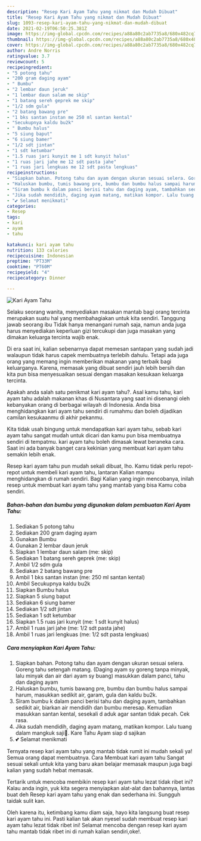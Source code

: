 ```yaml
---
description: "Resep Kari Ayam Tahu yang nikmat dan Mudah Dibuat"
title: "Resep Kari Ayam Tahu yang nikmat dan Mudah Dibuat"
slug: 1093-resep-kari-ayam-tahu-yang-nikmat-dan-mudah-dibuat
date: 2021-02-19T06:50:25.381Z
image: https://img-global.cpcdn.com/recipes/a88a80c2ab7735a8/680x482cq70/kari-ayam-tahu-foto-resep-utama.jpg
thumbnail: https://img-global.cpcdn.com/recipes/a88a80c2ab7735a8/680x482cq70/kari-ayam-tahu-foto-resep-utama.jpg
cover: https://img-global.cpcdn.com/recipes/a88a80c2ab7735a8/680x482cq70/kari-ayam-tahu-foto-resep-utama.jpg
author: Andre Norris
ratingvalue: 3.7
reviewcount: 5
recipeingredient:
- "5 potong tahu"
- "200 gram daging ayam"
- " Bumbu"
- "2 lembar daun jeruk"
- "1 lembar daun salam me skip"
- "1 batang sereh geprek me skip"
- "1/2 sdm gula"
- "2 batang bawang pre"
- "1 bks santan instan me 250 ml santan kental"
- "Secukupnya kaldu bu2k"
- " Bumbu halus"
- "5 siung baput"
- "6 siung bamer"
- "1/2 sdt jintan"
- "1 sdt ketumbar"
- "1.5 ruas jari kunyit me 1 sdt kunyit halus"
- "1 ruas jari jahe me 12 sdt pasta jahe"
- "1 ruas jari lengkuas me 12 sdt pasta lengkuas"
recipeinstructions:
- "Siapkan bahan. Potong tahu dan ayam dengan ukuran sesuai selera. Goreng tahu setengah matang. (Daging ayam sy goreng tanpa minyak, lalu minyak dan air dari ayam sy buang) masukkan dalam panci, tahu dan daging ayam"
- "Haluskan bumbu, tumis bawang pre, bumbu dan bumbu halus sampai harum, masukkan sedikit air, garam, gula dan kaldu bu2k."
- "Siram bumbu k dalam panci berisi tahu dan daging ayam, tambahkan sedikit air, biarkan air mendidih dan bumbu meresap. Kemudian masukkan santan kental, sesekali d aduk agar santan tidak pecah. Cek rasa."
- "Jika sudah mendidih, daging ayam matang, matikan kompor. Lalu tuang dalam mangkuk saji🥰. Kare Tahu Ayam siap d sajikan"
- "💕 Selamat menikmati"
categories:
- Resep
tags:
- kari
- ayam
- tahu

katakunci: kari ayam tahu 
nutrition: 133 calories
recipecuisine: Indonesian
preptime: "PT33M"
cooktime: "PT60M"
recipeyield: "4"
recipecategory: Dinner

---
```



![Kari Ayam Tahu](https://img-global.cpcdn.com/recipes/a88a80c2ab7735a8/680x482cq70/kari-ayam-tahu-foto-resep-utama.jpg)

Selaku seorang wanita, menyediakan masakan mantab bagi orang tercinta merupakan suatu hal yang membahagiakan untuk kita sendiri. Tanggung jawab seorang ibu Tidak hanya menangani rumah saja, namun anda juga harus menyediakan keperluan gizi tercukupi dan juga masakan yang dimakan keluarga tercinta wajib enak.

Di era  saat ini, kalian sebenarnya dapat memesan santapan yang sudah jadi walaupun tidak harus capek membuatnya terlebih dahulu. Tetapi ada juga orang yang memang ingin memberikan makanan yang terbaik bagi keluarganya. Karena, memasak yang dibuat sendiri jauh lebih bersih dan kita pun bisa menyesuaikan sesuai dengan masakan kesukaan keluarga tercinta. 



Apakah anda salah satu penikmat kari ayam tahu?. Asal kamu tahu, kari ayam tahu adalah makanan khas di Nusantara yang saat ini disenangi oleh kebanyakan orang di berbagai wilayah di Indonesia. Anda bisa menghidangkan kari ayam tahu sendiri di rumahmu dan boleh dijadikan camilan kesukaanmu di akhir pekanmu.

Kita tidak usah bingung untuk mendapatkan kari ayam tahu, sebab kari ayam tahu sangat mudah untuk dicari dan kamu pun bisa membuatnya sendiri di tempatmu. kari ayam tahu boleh dimasak lewat beraneka cara. Saat ini ada banyak banget cara kekinian yang membuat kari ayam tahu semakin lebih enak.

Resep kari ayam tahu pun mudah sekali dibuat, lho. Kamu tidak perlu repot-repot untuk membeli kari ayam tahu, lantaran Kalian mampu menghidangkan di rumah sendiri. Bagi Kalian yang ingin mencobanya, inilah resep untuk membuat kari ayam tahu yang mantab yang bisa Kamu coba sendiri.

<!--inarticleads1-->

##### Bahan-bahan dan bumbu yang digunakan dalam pembuatan Kari Ayam Tahu:

1. Sediakan 5 potong tahu
1. Sediakan 200 gram daging ayam
1. Gunakan  Bumbu
1. Gunakan 2 lembar daun jeruk
1. Siapkan 1 lembar daun salam (me: skip)
1. Sediakan 1 batang sereh geprek (me: skip)
1. Ambil 1/2 sdm gula
1. Sediakan 2 batang bawang pre
1. Ambil 1 bks santan instan (me: 250 ml santan kental)
1. Ambil Secukupnya kaldu bu2k
1. Siapkan  Bumbu halus
1. Siapkan 5 siung baput
1. Sediakan 6 siung bamer
1. Sediakan 1/2 sdt jintan
1. Sediakan 1 sdt ketumbar
1. Siapkan 1.5 ruas jari kunyit (me: 1 sdt kunyit halus)
1. Ambil 1 ruas jari jahe (me: 1/2 sdt pasta jahe)
1. Ambil 1 ruas jari lengkuas (me: 1/2 sdt pasta lengkuas)




<!--inarticleads2-->

##### Cara menyiapkan Kari Ayam Tahu:

1. Siapkan bahan. Potong tahu dan ayam dengan ukuran sesuai selera. Goreng tahu setengah matang. (Daging ayam sy goreng tanpa minyak, lalu minyak dan air dari ayam sy buang) masukkan dalam panci, tahu dan daging ayam
1. Haluskan bumbu, tumis bawang pre, bumbu dan bumbu halus sampai harum, masukkan sedikit air, garam, gula dan kaldu bu2k.
1. Siram bumbu k dalam panci berisi tahu dan daging ayam, tambahkan sedikit air, biarkan air mendidih dan bumbu meresap. Kemudian masukkan santan kental, sesekali d aduk agar santan tidak pecah. Cek rasa.
1. Jika sudah mendidih, daging ayam matang, matikan kompor. Lalu tuang dalam mangkuk saji🥰. Kare Tahu Ayam siap d sajikan
1. 💕 Selamat menikmati




Ternyata resep kari ayam tahu yang mantab tidak rumit ini mudah sekali ya! Semua orang dapat membuatnya. Cara Membuat kari ayam tahu Sangat sesuai sekali untuk kita yang baru akan belajar memasak maupun juga bagi kalian yang sudah hebat memasak.

Tertarik untuk mencoba membikin resep kari ayam tahu lezat tidak ribet ini? Kalau anda ingin, yuk kita segera menyiapkan alat-alat dan bahannya, lantas buat deh Resep kari ayam tahu yang enak dan sederhana ini. Sungguh taidak sulit kan. 

Oleh karena itu, ketimbang kamu diam saja, hayo kita langsung buat resep kari ayam tahu ini. Pasti kalian tak akan nyesel sudah membuat resep kari ayam tahu lezat tidak ribet ini! Selamat mencoba dengan resep kari ayam tahu mantab tidak ribet ini di rumah kalian sendiri,oke!.


